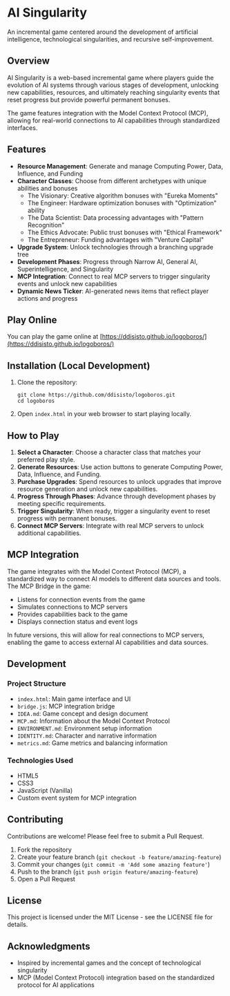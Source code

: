 # AI Singularity

An incremental game centered around the development of artificial intelligence, technological singularities, and recursive self-improvement.

## Overview

AI Singularity is a web-based incremental game where players guide the evolution of AI systems through various stages of development, unlocking new capabilities, resources, and ultimately reaching singularity events that reset progress but provide powerful permanent bonuses.

The game features integration with the Model Context Protocol (MCP), allowing for real-world connections to AI capabilities through standardized interfaces.

## Features

- **Resource Management**: Generate and manage Computing Power, Data, Influence, and Funding
- **Character Classes**: Choose from different archetypes with unique abilities and bonuses
  - The Visionary: Creative algorithm bonuses with "Eureka Moments"
  - The Engineer: Hardware optimization bonuses with "Optimization" ability
  - The Data Scientist: Data processing advantages with "Pattern Recognition"
  - The Ethics Advocate: Public trust bonuses with "Ethical Framework"
  - The Entrepreneur: Funding advantages with "Venture Capital"
- **Upgrade System**: Unlock technologies through a branching upgrade tree
- **Development Phases**: Progress through Narrow AI, General AI, Superintelligence, and Singularity
- **MCP Integration**: Connect to real MCP servers to trigger singularity events and unlock new capabilities
- **Dynamic News Ticker**: AI-generated news items that reflect player actions and progress

## Play Online

You can play the game online at [https://ddisisto.github.io/logoboros/](https://ddisisto.github.io/logoboros/)

## Installation (Local Development)

1. Clone the repository:
   ```
   git clone https://github.com/ddisisto/logoboros.git
   cd logoboros
   ```

2. Open `index.html` in your web browser to start playing locally.

## How to Play

1. **Select a Character**: Choose a character class that matches your preferred play style.
2. **Generate Resources**: Use action buttons to generate Computing Power, Data, Influence, and Funding.
3. **Purchase Upgrades**: Spend resources to unlock upgrades that improve resource generation and unlock new capabilities.
4. **Progress Through Phases**: Advance through development phases by meeting specific requirements.
5. **Trigger Singularity**: When ready, trigger a singularity event to reset progress with permanent bonuses.
6. **Connect MCP Servers**: Integrate with real MCP servers to unlock additional capabilities.

## MCP Integration

The game integrates with the Model Context Protocol (MCP), a standardized way to connect AI models to different data sources and tools. The MCP Bridge in the game:

- Listens for connection events from the game
- Simulates connections to MCP servers
- Provides capabilities back to the game
- Displays connection status and event logs

In future versions, this will allow for real connections to MCP servers, enabling the game to access external AI capabilities and data sources.

## Development

### Project Structure

- `index.html`: Main game interface and UI
- `bridge.js`: MCP integration bridge
- `IDEA.md`: Game concept and design document
- `MCP.md`: Information about the Model Context Protocol
- `ENVIRONMENT.md`: Environment setup information
- `IDENTITY.md`: Character and narrative information
- `metrics.md`: Game metrics and balancing information

### Technologies Used

- HTML5
- CSS3
- JavaScript (Vanilla)
- Custom event system for MCP integration

## Contributing

Contributions are welcome! Please feel free to submit a Pull Request.

1. Fork the repository
2. Create your feature branch (`git checkout -b feature/amazing-feature`)
3. Commit your changes (`git commit -m 'Add some amazing feature'`)
4. Push to the branch (`git push origin feature/amazing-feature`)
5. Open a Pull Request

## License

This project is licensed under the MIT License - see the LICENSE file for details.

## Acknowledgments

- Inspired by incremental games and the concept of technological singularity
- MCP (Model Context Protocol) integration based on the standardized protocol for AI applications